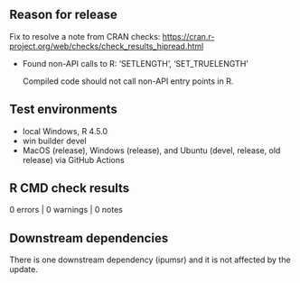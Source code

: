 ## Reason for release

Fix to resolve a note from CRAN checks: 
https://cran.r-project.org/web/checks/check_results_hipread.html

* Found non-API calls to R: ‘SETLENGTH’, ‘SET_TRUELENGTH’
  
  Compiled code should not call non-API entry points in R.

## Test environments

* local Windows, R 4.5.0
* win builder devel
* MacOS (release), Windows (release), and Ubuntu (devel, release, old release) 
  via GitHub Actions

## R CMD check results

0 errors | 0 warnings | 0 notes

## Downstream dependencies
There is one downstream dependency (ipumsr) and it is not affected by the update.
